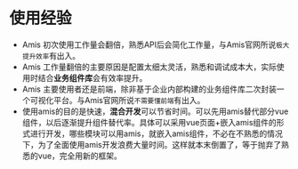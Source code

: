 # 使用经验

*   Amis 初次使用工作量会翻倍，熟悉API后会简化工作量，与Amis官网所说`极大提升效率`有出入。
*   Amis 工作量翻倍的主要原因是配置太细太灵活，熟悉和调试成本大，实际使用时结合**业务组件库**会有效率提升。
*   Amis 主要使用者还是前端，除非基于企业内部构建的业务组件库二次封装一个可视化平台。与Amis官网所说`不需要懂前端`有出入。
*   使用amis的目的是快速，**混合开发**可以节省时间。可以先用amis替代部分vue组件，以后逐渐提升组件替代率。具体可以采用vue页面+嵌入amis组件的形式进行开发，哪些模块可以用amis，就嵌入amis组件，不必在不熟悉的情况下，为了全面使用amis开发浪费大量时间。这样就本末倒置了，等于抛弃了熟悉的vue，完全用新的框架。
